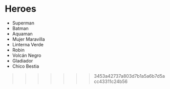 # Heroes

* Superman
* Batman
* Aquaman
* Mujer Maravilla
* Linterna Verde
* Robin
* Volcán Negro
* Gladiador
* Chico Bestia
>>>>>>> 3453a42737a803d7b1a5a6b7d5acc43311c24b56
